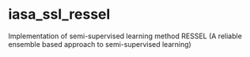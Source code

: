 # iasa_ssl_ressel
Implementation of semi-supervised learning method RESSEL (A reliable ensemble based approach to semi-supervised learning)
